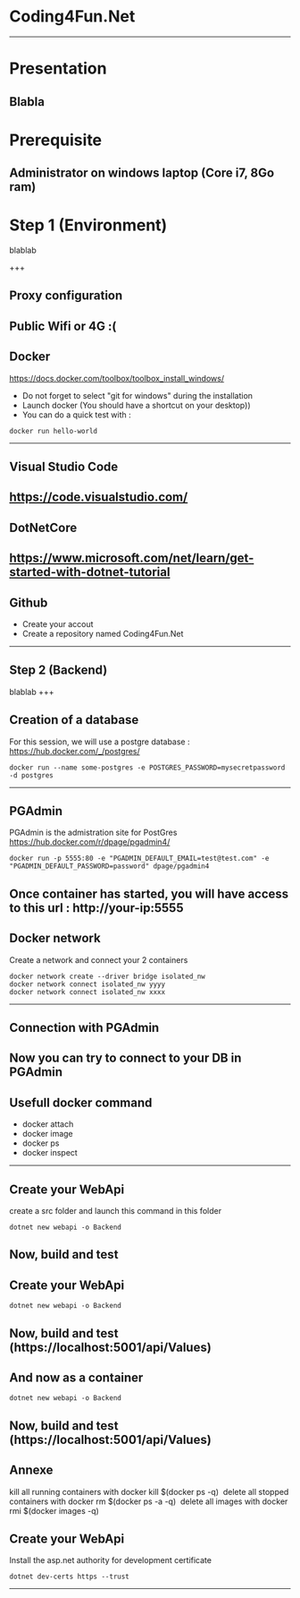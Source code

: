 # Coding4Fun.Net
---

# Presentation
Blabla
---
# Prerequisite
Administrator on windows
laptop (Core i7, 8Go ram)
---
# Step 1 (Environment)
blablab

+++

## Proxy configuration
Public Wifi or 4G :(
---

## Docker 
https://docs.docker.com/toolbox/toolbox_install_windows/
- Do not forget to select "git for windows" during the installation
- Launch docker (You should have a shortcut on your desktop))
- You can do a quick test with : 
````
docker run hello-world
````
---
## Visual Studio Code 
https://code.visualstudio.com/
---

## DotNetCore
https://www.microsoft.com/net/learn/get-started-with-dotnet-tutorial
---

## Github
- Create your accout
- Create a repository named Coding4Fun.Net
---

## Step 2 (Backend)
blablab
+++

## Creation of a database
For this session, we will use a postgre database : 
https://hub.docker.com/_/postgres/
````
docker run --name some-postgres -e POSTGRES_PASSWORD=mysecretpassword -d postgres 
````
---
## PGAdmin
PGAdmin is the admistration site for PostGres 
https://hub.docker.com/r/dpage/pgadmin4/
````
docker run -p 5555:80 -e "PGADMIN_DEFAULT_EMAIL=test@test.com" -e "PGADMIN_DEFAULT_PASSWORD=password" dpage/pgadmin4 
````
Once container has started, you will have access to this url : 
http://your-ip:5555
---
## Docker network 
Create a network and connect your 2 containers
````
docker network create --driver bridge isolated_nw 
docker network connect isolated_nw yyyy
docker network connect isolated_nw xxxx
````
---
## Connection with PGAdmin
Now you can try to connect to your DB in PGAdmin
---
## Usefull docker command
- docker attach
- docker image
- docker ps
- docker inspect
---
## Create your WebApi
create a src folder and launch this command in this folder
````
dotnet new webapi -o Backend
````
Now, build and test
---
## Create your WebApi
````
dotnet new webapi -o Backend
````
Now, build and test (https://localhost:5001/api/Values)
---
## And now as a container
````
dotnet new webapi -o Backend
````
Now, build and test (https://localhost:5001/api/Values)
---




## Annexe
kill all running containers with docker kill $(docker ps -q) 
delete all stopped containers with docker rm $(docker ps -a -q) 
delete all images with docker rmi $(docker images -q) 
 


## Create your WebApi
Install the asp.net authority for development certificate
````
dotnet dev-certs https --trust 
````
---
